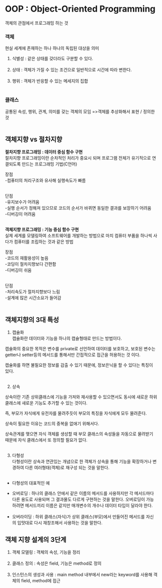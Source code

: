 # OOP : Object-Oriented Programming
 객체의 관점에서 프로그래밍 하는 것<br>
 
 ### 객체
현실 세계에 존재하는 하나 하나의 독립된 대상을 의미<br>

 1. 식별성 : 같은 상태를 갖더라도 구분할 수 있다. <br><br>
 2. 상태 : 객체가 가질 수 있는 조건으로 일반적으로 시간에 따라 변한다. <br><br>
 3. 행위 : 객체가 반응할 수 있는 메세지의 집합 <br><br>


### 클래스
공통된 속성, 행위, 관계, 의미를 갖는 객체의 모임
=>객체를 추상화해서 표현 / 정의한 것<br><br>
 
 ## 객체지향 vs 절차지향
 **절차지향 프로그래밍 : 데이터 중심 함수 구현** <br>
절차지향 프로그래밍이란 순차적인 처리가 중요시 되며 프로그램 전체가 유기적으로 연결되도록 만드는 프로그래밍 기법(C언어) <br>

장점<br>
-컴퓨터의 처리구조와 유사해 실행속도가 빠름<br><br>

단점<br>
-유지보수가 어려움<br>
-실행 순서가 정해져 있으므로 코드의 순서가 바뀌면 동일한 결과를 보장하기 어려움<br>
-디버깅이 어려움<br><br>
 
  **객체지향 프로그래밍 : 기능 중심 함수 구현** <br>
  실제 세계를 모델링하여 소프트웨어를 개발하는 방법으로 마치 컴퓨터 부품을 하나씩 사다가 컴퓨터를 조립하는 것과 같은 방법<br>
  
 장점<br>
-코드의 재활용성이 높음<br>
-코딩이 절차지향보다 간편함<br>
-디버깅이 쉬움<br><br>

단점<br>
-처리속도가 절차지향보다 느림<br>
-설계에 많은 시간소요가 들어감<br><br>

## 객체지향의 3대 특성
1. 캡슐화<br>
캡슐화란 데이터와 기능을 하나의 캡슐형태로 만드는 방법이다. <br>

캡슐화의 중요한 목적은 변수를 private로 선언하여 데이터를 보호하고, 보호된 변수는 getter나 setter등의 메서드를 통해서만 간접적으로 접근을 허용하는 것 이다.<br>

캡슐화를 하면 불필요한 정보를 감출 수 있기 때문에, 정보은닉을 할 수 있다는 특징이 있다.<br><br>
 
2. 상속<br>

상속이란 기존 상위클래스에 기능을 가져와 재사용할 수 있으면서도 동시에 새로운 하위 클래스에 새로운 기능도 추가할 수 있는 것이다.<br>

즉, 부모가 자식에게 유전자를 물려주듯이 부모의 특징을 자식에게 모두 물려준다.<br>

상속이 필요한 이유는 코드의 중복을 없애기 위해서다.<br>

상속관계를 맺으면 자식 객체를 생성할 때 부모 클래스의 속성들을 자동으로 물려받기 때문에 자식 클래스에서 또 정의할 필요가 없다.<br><br>


3. 다형성<br>
다형성이란 상속과 연관있는 개념으로 한 객체가 상속을 통해 기능을 확장하거나 변경하여 다른 여러형태(객체)로 재구성 되는 것을 말한다.<br><br>

+ 다형성의 대표적인 예<br>
* 오버로딩 : 하나의 클래스 안에서 같은 이름의 메서드를 사용하지만 각 메서드마다 다른 용도로 사용되며 그 결과물도 다르게 구현하는 것을 말한다.
오버로딩이 가능하려면 메서드끼리 이름은 같지만 매개변수의 개수나 데이터 타입이 달라야 한다.<br><br>
* 오버라이딩 : 하위 클래스(자식)가 상위 클래스(부모)에서 만들어진 메서드를 자신의 입맛대로 다시 재창조해서 사용하는 것을 말한다. <br>


## 객체 지향 설계의 3단계
 1. 객체 모델링 : 객체의 속성, 기능을 정리 <br><br>
 2. 클래스 정의 : 속성은 field, 기능은 method로 정의<br><br>
 3. 인스턴스의 생성과 사용 : main method 내부에서 new라는 keyword를 사용해 객체의 field, method에 접근 <br>

